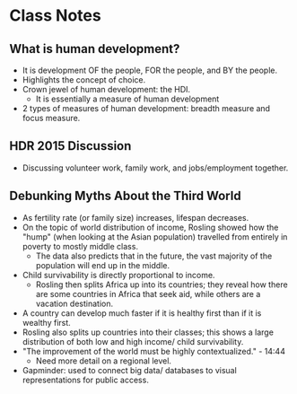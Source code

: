 # Class Notes

## What is human development?
- It is development OF the people, FOR the people, and BY the people.
- Highlights the concept of choice.
- Crown jewel of human development: the HDI.
  - It is essentially a measure of human development
- 2 types of measures of human development: breadth measure and focus measure.

## HDR 2015 Discussion
- Discussing volunteer work, family work, and jobs/employment together.


## Debunking Myths About the Third World
- As fertility rate (or family size) increases, lifespan decreases.
- On the topic of world distribution of income, Rosling showed how the "hump" (when looking at the Asian population) travelled from entirely in poverty to mostly middle class.
  - The data also predicts that in the future, the vast majority of the population will end up in the middle.
- Child survivability is directly proportional to income.
  - Rosling then splits Africa up into its countries; they reveal how there are some countries in Africa that seek aid, while others are a vacation destination.
- A country can develop much faster if it is healthy first than if it is wealthy first.
- Rosling also splits up countries into their classes; this shows a large distribution of both low and high income/ child survivability.
- "The improvement of the world must be highly contextualized." - 14:44
  - Need more detail on a regional level.
- Gapminder: used to connect big data/ databases to visual representations for public access.
